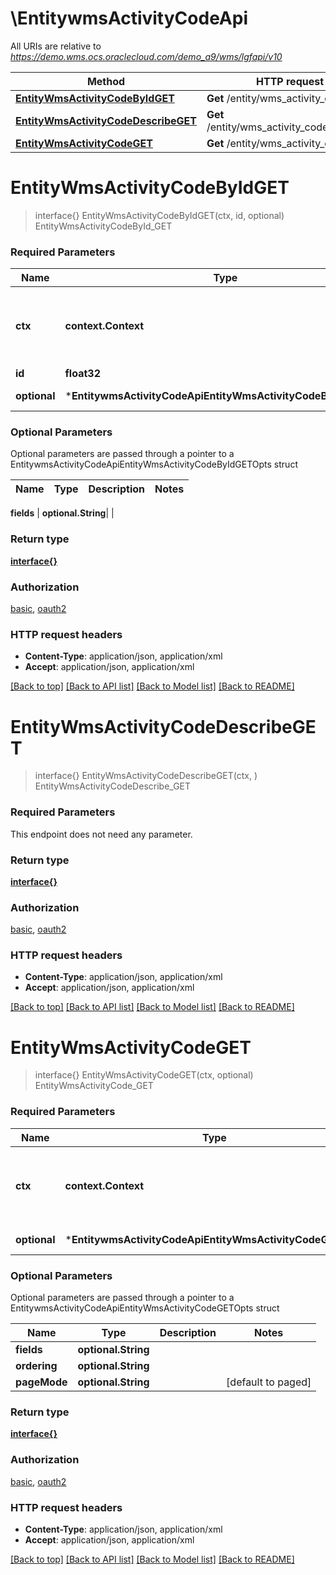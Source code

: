 # \EntitywmsActivityCodeApi

All URIs are relative to *https://demo.wms.ocs.oraclecloud.com/demo_a9/wms/lgfapi/v10*

Method | HTTP request | Description
------------- | ------------- | -------------
[**EntityWmsActivityCodeByIdGET**](EntitywmsActivityCodeApi.md#EntityWmsActivityCodeByIdGET) | **Get** /entity/wms_activity_code/{id} | EntityWmsActivityCodeById_GET
[**EntityWmsActivityCodeDescribeGET**](EntitywmsActivityCodeApi.md#EntityWmsActivityCodeDescribeGET) | **Get** /entity/wms_activity_code/describe | EntityWmsActivityCodeDescribe_GET
[**EntityWmsActivityCodeGET**](EntitywmsActivityCodeApi.md#EntityWmsActivityCodeGET) | **Get** /entity/wms_activity_code | EntityWmsActivityCode_GET


# **EntityWmsActivityCodeByIdGET**
> interface{} EntityWmsActivityCodeByIdGET(ctx, id, optional)
EntityWmsActivityCodeById_GET



### Required Parameters

Name | Type | Description  | Notes
------------- | ------------- | ------------- | -------------
 **ctx** | **context.Context** | context for authentication, logging, cancellation, deadlines, tracing, etc.
  **id** | **float32**|  | 
 **optional** | ***EntitywmsActivityCodeApiEntityWmsActivityCodeByIdGETOpts** | optional parameters | nil if no parameters

### Optional Parameters
Optional parameters are passed through a pointer to a EntitywmsActivityCodeApiEntityWmsActivityCodeByIdGETOpts struct

Name | Type | Description  | Notes
------------- | ------------- | ------------- | -------------

 **fields** | **optional.String**|  | 

### Return type

[**interface{}**](interface{}.md)

### Authorization

[basic](../README.md#basic), [oauth2](../README.md#oauth2)

### HTTP request headers

 - **Content-Type**: application/json, application/xml
 - **Accept**: application/json, application/xml

[[Back to top]](#) [[Back to API list]](../README.md#documentation-for-api-endpoints) [[Back to Model list]](../README.md#documentation-for-models) [[Back to README]](../README.md)

# **EntityWmsActivityCodeDescribeGET**
> interface{} EntityWmsActivityCodeDescribeGET(ctx, )
EntityWmsActivityCodeDescribe_GET



### Required Parameters
This endpoint does not need any parameter.

### Return type

[**interface{}**](interface{}.md)

### Authorization

[basic](../README.md#basic), [oauth2](../README.md#oauth2)

### HTTP request headers

 - **Content-Type**: application/json, application/xml
 - **Accept**: application/json, application/xml

[[Back to top]](#) [[Back to API list]](../README.md#documentation-for-api-endpoints) [[Back to Model list]](../README.md#documentation-for-models) [[Back to README]](../README.md)

# **EntityWmsActivityCodeGET**
> interface{} EntityWmsActivityCodeGET(ctx, optional)
EntityWmsActivityCode_GET



### Required Parameters

Name | Type | Description  | Notes
------------- | ------------- | ------------- | -------------
 **ctx** | **context.Context** | context for authentication, logging, cancellation, deadlines, tracing, etc.
 **optional** | ***EntitywmsActivityCodeApiEntityWmsActivityCodeGETOpts** | optional parameters | nil if no parameters

### Optional Parameters
Optional parameters are passed through a pointer to a EntitywmsActivityCodeApiEntityWmsActivityCodeGETOpts struct

Name | Type | Description  | Notes
------------- | ------------- | ------------- | -------------
 **fields** | **optional.String**|  | 
 **ordering** | **optional.String**|  | 
 **pageMode** | **optional.String**|  | [default to paged]

### Return type

[**interface{}**](interface{}.md)

### Authorization

[basic](../README.md#basic), [oauth2](../README.md#oauth2)

### HTTP request headers

 - **Content-Type**: application/json, application/xml
 - **Accept**: application/json, application/xml

[[Back to top]](#) [[Back to API list]](../README.md#documentation-for-api-endpoints) [[Back to Model list]](../README.md#documentation-for-models) [[Back to README]](../README.md)

